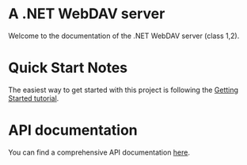 # A .NET WebDAV server

Welcome to the documentation of the .NET WebDAV server (class 1,2).

# Quick Start Notes

The easiest way to get started with this project is following the [Getting Started tutorial](articles/getting-started.md).

# API documentation

You can find a comprehensive API documentation [here](api/index.md).
